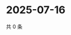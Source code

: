 # 2025-07-16

共 0 条

<!-- BEGIN ZHIHUQUESTIONS -->
<!-- 最后更新时间 Wed Jul 16 2025 18:13:25 GMT+0800 (China Standard Time) -->

<!-- END ZHIHUQUESTIONS -->
